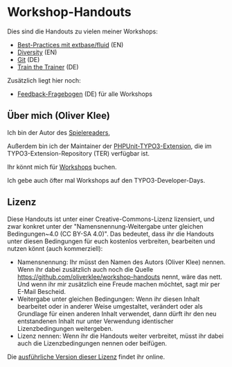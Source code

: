 # Workshop-Handouts

Dies sind die Handouts zu vielen meiner Workshops:

* [Best-Practices mit extbase/fluid](extbase-best-practices) (EN)
* [Diversity](diversity/README.md) (EN)
* [Git](git) (DE)
* [Train the Trainer](train-the-trainer) (DE)

Zusätzlich liegt hier noch:

* [Feedback-Fragebogen](feedback-fragebogen) (DE) für alle Workshops


## Über mich (Oliver Klee)

Ich bin der Autor des [Spielereaders](https://spielereader.org/),

Außerdem bin ich der Maintainer der
[PHPUnit-TYPO3-Extension](https://extensions.typo3.org/extension/phpunit/),
die im TYPO3-Extension-Repository (TER) verfügbar ist.

Ihr könnt mich für
[Workshops](https://www.oliverklee.de/workshops/workshops.html)
buchen.

Ich gebe auch öfter mal Workshops auf den TYPO3-Developer-Days.


## Lizenz

Diese Handouts ist unter einer Creative-Commons-Lizenz lizensiert, und zwar
konkret unter der "Namensnennung-Weitergabe unter gleichen Bedingungen~4.0
(CC BY-SA 4.0)". Das bedeutet, dass ihr die Handouts unter diesen Bedingungen
für euch kostenlos verbreiten, bearbeiten und nutzen könnt
(auch kommerziell):

- Namensnennung: Ihr müsst den Namen des Autors (Oliver Klee) nennen. Wenn ihr
  dabei zusätzlich auch noch die Quelle
  https://github.com/oliverklee/workshop-handouts nennt, wäre das nett. Und
  wenn ihr mir zusätzlich eine Freude machen möchtet, sagt mir per E-Mail
  Bescheid.
- Weitergabe unter gleichen Bedingungen: Wenn ihr diesen Inhalt bearbeitet oder
  in anderer Weise umgestaltet, verändert oder als Grundlage für einen
  anderen Inhalt verwendet, dann dürft ihr den neu entstandenen Inhalt nur
  unter Verwendung identischer Lizenzbedingungen weitergeben.
- Lizenz nennen: Wenn ihr die Handouts weiter verbreitet, müsst ihr dabei
  auch die Lizenzbedingungen nennen oder beifügen.

Die [ausführliche Version dieser Lizenz](https://creativecommons.org/licenses/by-sa/4.0/)
findet ihr online.
